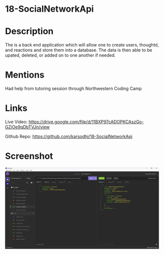 # 18-SocialNetworkApi

# Description
The is a back end application which will allow one to create users, thoughtd, and reactions and store them into a database.  The data is then able to be upated, deleted, or added on to one another if needed.

# Mentions
Had help from tutoring session through Northwestern Coding Camp

# Links

Live Video: https://drive.google.com/file/d/11BXP97cADOPKCAszGo-GZjOe9qDbTVJn/view

Github Repo: https://github.com/karsodhi/18-SocialNetworkApi


# Screenshot

![Picture](./images/socialNetwork.jpg)